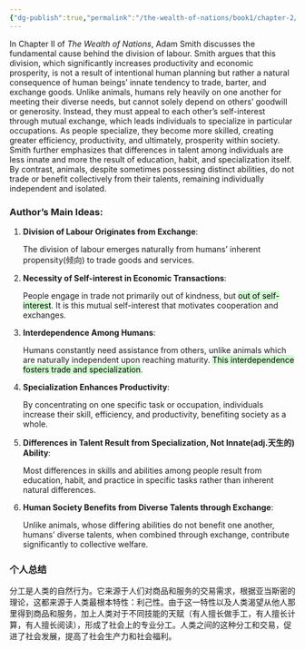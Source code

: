 ```yaml
---
{"dg-publish":true,"permalink":"/the-wealth-of-nations/book1/chapter-2/"}
---
```



In Chapter II of _The Wealth of Nations_, Adam Smith discusses the fundamental cause behind the division of labour. Smith argues that this division, which significantly increases productivity and economic prosperity, is not a result of intentional human planning but rather a natural consequence of human beings’ innate tendency to trade, barter, and exchange goods. Unlike animals, humans rely heavily on one another for meeting their diverse needs, but cannot solely depend on others’ goodwill or generosity. Instead, they must appeal to each other’s self-interest through mutual exchange, which leads individuals to specialize in particular occupations. As people specialize, they become more skilled, creating greater efficiency, productivity, and ultimately, prosperity within society. Smith further emphasizes that differences in talent among individuals are less innate and more the result of education, habit, and specialization itself. By contrast, animals, despite sometimes possessing distinct abilities, do not trade or benefit collectively from their talents, remaining individually independent and isolated.

  

### **Author’s Main Ideas:**

1. **Division of Labour Originates from Exchange**:
    
    The division of labour emerges naturally from humans’ inherent propensity(倾向) to trade goods and services.
    
2. **Necessity of Self-interest in Economic Transactions**:
    
    People engage in trade not primarily out of kindness, but <mark style="background: #BBFABBA6;">out of self-interest</mark>. It is this mutual self-interest that motivates cooperation and exchanges.
    
3. **Interdependence Among Humans**:
    
    Humans constantly need assistance from others, unlike animals which are naturally independent upon reaching maturity. <mark style="background: #BBFABBA6;">This interdependence fosters trade and specialization</mark>.
    
4. **Specialization Enhances Productivity**:
    
    By concentrating on one specific task or occupation, individuals increase their skill, efficiency, and productivity, benefiting society as a whole.
    
5. **Differences in Talent Result from Specialization, Not Innate(adj.天生的) Ability**:
    
    Most differences in skills and abilities among people result from education, habit, and practice in specific tasks rather than inherent natural differences.
    
6. **Human Society Benefits from Diverse Talents through Exchange**:
    
    Unlike animals, whose differing abilities do not benefit one another, humans’ diverse talents, when combined through exchange, contribute significantly to collective welfare.


### 个人总结

分工是人类的自然行为。它来源于人们对商品和服务的交易需求，根据亚当斯密的理论，这都来源于人类最根本特性：利己性。由于这一特性以及人类渴望从他人那里得到商品和服务，加上人类对于不同技能的天赋（有人擅长做手工，有人擅长计算，有人擅长阅读），形成了社会上的专业分工。人类之间的这种分工和交易，促进了社会发展，提高了社会生产力和社会福利。
